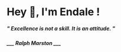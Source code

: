 <h1 title="head"> Hey 👋, I'm Endale !</h1>

**<h5><i>" Excellence is not a skill. It is an attitude. "</i></h5>**

*<b>___ Ralph Marston ___</b>*
